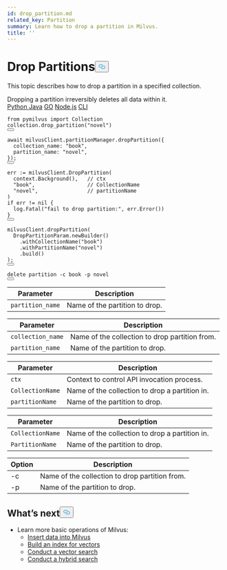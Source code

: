 ```yaml
---
id: drop_partition.md
related_key: Partition
summary: Learn how to drop a partition in Milvus.
title: ''
---
```

<h1 id="Drop-Partitions" class="common-anchor-header">Drop Partitions<button data-href="#Drop-Partitions" class="anchor-icon" translate="no">
      <svg translate="no"
        aria-hidden="true"
        focusable="false"
        height="20"
        version="1.1"
        viewBox="0 0 16 16"
        width="16"
      >
        <path
          fill="#0092E4"
          fill-rule="evenodd"
          d="M4 9h1v1H4c-1.5 0-3-1.69-3-3.5S2.55 3 4 3h4c1.45 0 3 1.69 3 3.5 0 1.41-.91 2.72-2 3.25V8.59c.58-.45 1-1.27 1-2.09C10 5.22 8.98 4 8 4H4c-.98 0-2 1.22-2 2.5S3 9 4 9zm9-3h-1v1h1c1 0 2 1.22 2 2.5S13.98 12 13 12H9c-.98 0-2-1.22-2-2.5 0-.83.42-1.64 1-2.09V6.25c-1.09.53-2 1.84-2 3.25C6 11.31 7.55 13 9 13h4c1.45 0 3-1.69 3-3.5S14.5 6 13 6z"
        ></path>
      </svg>
    </button></h1><p>This topic describes how to drop a partition in a specified collection.</p>
<div class="alert caution">
Dropping a partition irreversibly deletes all data within it.
</div>
<div class="multipleCode">
  <a href="#python">Python </a>
  <a href="#java">Java</a>
  <a href="#go">GO</a>
  <a href="#javascript">Node.js</a>
  <a href="#shell">CLI</a>
</div>
<pre><code translate="no" class="language-python"><span class="hljs-keyword">from</span> pymilvus <span class="hljs-keyword">import</span> <span class="hljs-title class_">Collection</span>
collection.<span class="hljs-title function_">drop_partition</span>(<span class="hljs-string">&quot;novel&quot;</span>)
<button class="copy-code-btn"></button></code></pre>
<pre><code translate="no" class="language-javascript"><span class="hljs-keyword">await</span> milvusClient.<span class="hljs-property">partitionManager</span>.<span class="hljs-title function_">dropPartition</span>({
  <span class="hljs-attr">collection_name</span>: <span class="hljs-string">&quot;book&quot;</span>,
  <span class="hljs-attr">partition_name</span>: <span class="hljs-string">&quot;novel&quot;</span>,
});
<button class="copy-code-btn"></button></code></pre>
<pre><code translate="no" class="language-go">err := milvusClient.DropPartition(
  context.Background(),   <span class="hljs-comment">// ctx</span>
  <span class="hljs-string">&quot;book&quot;</span>,                 <span class="hljs-comment">// CollectionName</span>
  <span class="hljs-string">&quot;novel&quot;</span>,                <span class="hljs-comment">// partitionName</span>
)
<span class="hljs-keyword">if</span> err != <span class="hljs-literal">nil</span> {
  log.Fatal(<span class="hljs-string">&quot;fail to drop partition:&quot;</span>, err.Error())
}
<button class="copy-code-btn"></button></code></pre>
<pre><code translate="no" class="language-java">milvusClient.<span class="hljs-title function_">dropPartition</span>(
  <span class="hljs-title class_">DropPartitionParam</span>.<span class="hljs-title function_">newBuilder</span>()
    .<span class="hljs-title function_">withCollectionName</span>(<span class="hljs-string">&quot;book&quot;</span>)
    .<span class="hljs-title function_">withPartitionName</span>(<span class="hljs-string">&quot;novel&quot;</span>)
    .<span class="hljs-title function_">build</span>()
);
<button class="copy-code-btn"></button></code></pre>
<pre><code translate="no" class="language-shell"><span class="hljs-keyword">delete</span> partition -c book -p novel
<button class="copy-code-btn"></button></code></pre>
<table class="language-python">
    <thead>
        <tr>
            <th>Parameter</th>
            <th>Description</th>
        </tr>
    </thead>
    <tbody>
        <tr>
            <td><code translate="no">partition_name</code></td>
            <td>Name of the partition to drop.</td>
        </tr>
    </tbody>
</table>
<table class="language-javascript">
    <thead>
        <tr>
            <th>Parameter</th>
            <th>Description</th>
        </tr>
    </thead>
    <tbody>
        <tr>
            <td><code translate="no">collection_name</code></td>
            <td>Name of the collection to drop partition from.</td>
        </tr>
        <tr>
            <td><code translate="no">partition_name</code></td>
            <td>Name of the partition to drop.</td>
        </tr>
    </tbody>
</table>
<table class="language-go">
    <thead>
    <tr>
        <th>Parameter</th>
        <th>Description</th>
    </tr>
    </thead>
    <tbody>
    <tr>
        <td><code translate="no">ctx</code></td>
        <td>Context to control API invocation process.</td>
    </tr>
    <tr>
        <td><code translate="no">CollectionName</code></td>
        <td>Name of the collection to drop a partition in.</td>
    </tr>
    <tr>
        <td><code translate="no">partitionName</code></td>
        <td>Name of the partition to drop.</td>
    </tr>
  </tbody>
</table>
<table class="language-java">
    <thead>
    <tr>
        <th>Parameter</th>
        <th>Description</th>
    </tr>
    </thead>
    <tbody>
    <tr>
        <td><code translate="no">CollectionName</code></td>
        <td>Name of the collection to drop a partition in.</td>
    </tr>
    <tr>
        <td><code translate="no">PartitionName</code></td>
        <td>Name of the partition to drop.</td>
    </tr>
  </tbody>
</table>
<table class="language-shell">
    <thead>
        <tr>
            <th>Option</th>
            <th>Description</th>
        </tr>
    </thead>
    <tbody>
        <tr>
            <td>-c</td>
            <td>Name of the collection to drop partition from.</td>
        </tr>
        <tr>
            <td>-p</td>
            <td>Name of the partition to drop.</td>
        </tr>
    </tbody>
</table>
<h2 id="Whats-next" class="common-anchor-header">What’s next<button data-href="#Whats-next" class="anchor-icon" translate="no">
      <svg translate="no"
        aria-hidden="true"
        focusable="false"
        height="20"
        version="1.1"
        viewBox="0 0 16 16"
        width="16"
      >
        <path
          fill="#0092E4"
          fill-rule="evenodd"
          d="M4 9h1v1H4c-1.5 0-3-1.69-3-3.5S2.55 3 4 3h4c1.45 0 3 1.69 3 3.5 0 1.41-.91 2.72-2 3.25V8.59c.58-.45 1-1.27 1-2.09C10 5.22 8.98 4 8 4H4c-.98 0-2 1.22-2 2.5S3 9 4 9zm9-3h-1v1h1c1 0 2 1.22 2 2.5S13.98 12 13 12H9c-.98 0-2-1.22-2-2.5 0-.83.42-1.64 1-2.09V6.25c-1.09.53-2 1.84-2 3.25C6 11.31 7.55 13 9 13h4c1.45 0 3-1.69 3-3.5S14.5 6 13 6z"
        ></path>
      </svg>
    </button></h2><ul>
<li>Learn more basic operations of Milvus:
<ul>
<li><a href="/docs/v2.0.x/insert_data.md">Insert data into Milvus</a></li>
<li><a href="/docs/v2.0.x/build_index.md">Build an index for vectors</a></li>
<li><a href="/docs/v2.0.x/search.md">Conduct a vector search</a></li>
<li><a href="/docs/v2.0.x/hybridsearch.md">Conduct a hybrid search</a></li>
</ul></li>
</ul>
